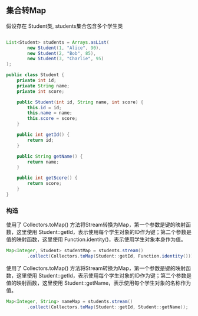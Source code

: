 ## 集合转Map

假设存在 Student类, students集合包含多个学生类
```java

List<Student> students = Arrays.asList(
        new Student(1, "Alice", 90),
        new Student(2, "Bob", 85),
        new Student(3, "Charlie", 95)
);


```


```java
public class Student {
    private int id;
    private String name;
    private int score;

    public Student(int id, String name, int score) {
        this.id = id;
        this.name = name;
        this.score = score;
    }

    public int getId() {
        return id;
    }

    public String getName() {
        return name;
    }

    public int getScore() {
        return score;
    }
}

```

### 构造

使用了 Collectors.toMap() 方法将Stream转换为Map，第一个参数是键的映射函数，这里使用 Student::getId，表示使用每个学生对象的ID作为键；第二个参数是值的映射函数，这里使用 Function.identity()，表示使用学生对象本身作为值。
```java
Map<Integer, Student> studentMap = students.stream()
        .collect(Collectors.toMap(Student::getId, Function.identity()));

```

使用了 Collectors.toMap() 方法将Stream转换为Map，第一个参数是键的映射函数，这里使用 Student::getId，表示使用每个学生对象的ID作为键；第二个参数是值的映射函数，这里使用 Student::getName，表示使用每个学生对象的名称作为值。
```java
Map<Integer, String> nameMap = students.stream()
        .collect(Collectors.toMap(Student::getId, Student::getName));

```
